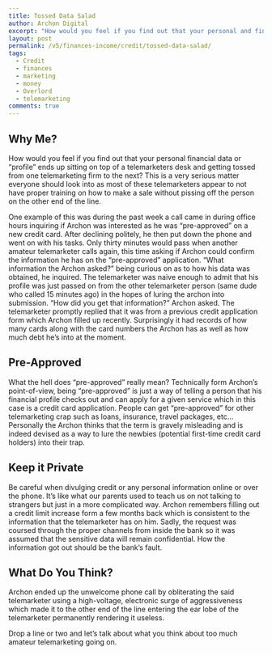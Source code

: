 ```yaml
---
title: Tossed Data Salad
author: Archon Digital
excerpt: "How would you feel if you find out that your personal and financial data is being passed from one amateur telemarketer to another?"
layout: post
permalink: /v5/finances-income/credit/tossed-data-salad/
tags:
  - Credit
  - finances
  - marketing
  - money
  - Overlord
  - telemarketing
comments: true
---
```

## Why Me?

How would you feel if you find out that your personal financial data or &#8220;profile&#8221; ends up sitting on top of a telemarketers desk and getting tossed from one telemarketing firm to the next? This is a very serious matter everyone should look into as most of these telemarketers appear to not have proper training on how to make a sale without pissing off the person on the other end of the line.<!--more-->

One example of this was during the past week a call came in during office hours inquiring if Archon was interested as he was &#8220;pre-approved&#8221; on a new credit card. After declining politely, he then put down the phone and went on with his tasks. Only thirty minutes would pass when another amateur telemarketer calls again, this time asking if Archon could confirm the information he has on the &#8220;pre-approved&#8221; application. &#8220;What information the Archon asked?&#8221; being curious on as to how his data was obtained, he inquired. The telemarketer was naive enough to admit that his profile was just passed on from the other telemarketer person (same dude who called 15 minutes ago) in the hopes of luring the archon into submission. &#8220;How did you get that information?&#8221; Archon asked. The telemarketer promptly replied that it was from a previous credit application form which Archon filled up recently. Surprisingly it had records of how many cards along with the card numbers the Archon has as well as how much debt he&#8217;s into at the moment.

## Pre-Approved

What the hell does &#8220;pre-approved&#8221; really mean? Technically form Archon&#8217;s point-of-view, being &#8220;pre-approved&#8221; is just a way of telling a person that his financial profile checks out and can apply for a given service which in this case is a credit card application. People can get &#8220;pre-approved&#8221; for other telemarketing crap such as loans, insurance, travel packages, etc&#8230; Personally the Archon thinks that the term is gravely misleading and is indeed devised as a way to lure the newbies (potential first-time credit card holders) into their trap.

## Keep it Private

Be careful when divulging credit or any personal information online or over the phone. It&#8217;s like what our parents used to teach us on not talking to strangers but just in a more complicated way. Archon remembers filling out a credit limit increase form a few months back which is consistent to the information that the telemarketer has on him. Sadly, the request was coursed through the proper channels from inside the bank so it was assumed that the sensitive data will remain confidential. How the information got out should be the bank&#8217;s fault.

## What Do You Think?

Archon ended up the unwelcome phone call by obliterating the said telemarketer using a high-voltage, electronic surge of aggressiveness which made it to the other end of the line entering the ear lobe of the telemarketer permanently rendering it useless.

Drop a line or two and let&#8217;s talk about what you think about too much amateur telemarketing going on.